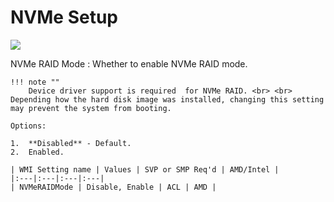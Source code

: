 # NVMe Setup #
![](https://cdrt.github.io/mk_docs/ref/bios/settings/thinkstation/img/ts_nvme.PNG)
<!--![](https://cdrt.github.io/mk_docs/ref/bios/settings/thinkstation/img
   /amd_nvme.png)-->

NVMe RAID Mode
:	Whether to enable NVMe RAID mode.

	!!! note ""
		Device driver support is required  for NVMe RAID. <br> <br> Depending how the hard disk image was installed, changing this setting may prevent the system from booting.

	Options:

	1.  **Disabled** - Default.
	2.  Enabled.

	| WMI Setting name | Values | SVP or SMP Req'd | AMD/Intel |
	|:---|:---|:---|:---|
	| NVMeRAIDMode | Disable, Enable | ACL | AMD |

<!-- TODO: clarify ACL -->

